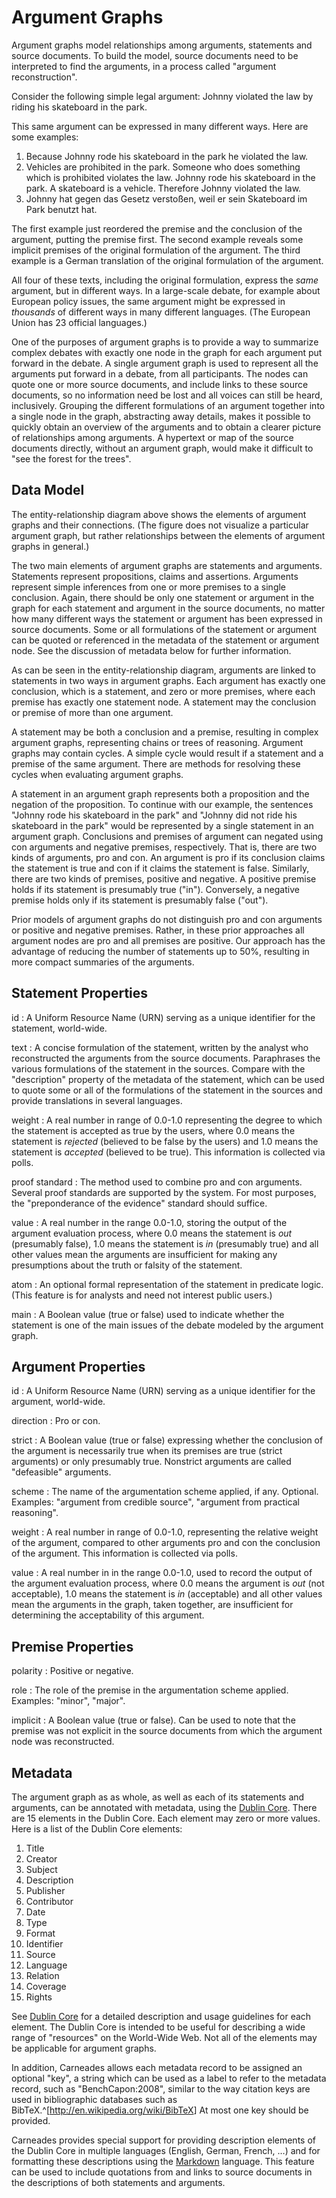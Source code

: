 # Argument Graphs

Argument graphs model relationships among arguments, statements and source documents. To build the model, source documents need to be interpreted to find the arguments, in a process called "argument reconstruction". 

Consider the following simple legal argument: Johnny violated the law by riding his skateboard in the park. 

This same argument can be expressed in many different ways.  Here are some examples:

1. Because Johnny rode his skateboard in the park he violated the law.
2. Vehicles are prohibited in the park. Someone who does something which is prohibited violates the law. Johnny rode his skateboard in the park. A skateboard is a vehicle. Therefore Johnny violated the law.
3. Johnny hat gegen das Gesetz verstoßen, weil er sein Skateboard im Park benutzt hat.

The first example just reordered the premise and the conclusion of the argument, putting the premise first. The second example reveals some implicit premises of the original formulation of the argument. The third example is a German translation of the original formulation of the argument. 

All four of these texts, including the original formulation, express the *same* argument, but in different ways. In a large-scale debate, for example about European policy issues, the same argument might be expressed in *thousands* of different ways in many different languages. (The European Union has 23 official languages.)  

One of the purposes of argument graphs is to provide a way to summarize complex debates with exactly one node in the graph for each argument put forward in the debate. A single argument graph is used to represent all the arguments put forward in a debate, from all participants. The nodes can quote one or more source documents, and include links to these source documents, so no information need be lost and all voices can still be heard, inclusively. Grouping the different formulations of an argument together into a single node in the graph, abstracting away details, makes it possible to quickly obtain an overview of the arguments and to obtain a clearer picture of relationships among arguments. A hypertext or map of the source documents directly, without an argument graph, would make it difficult to "see the forest for the trees".

## Data Model

<!-- ![Entity-Relationship Diagram](figs/DataModel.png) -->

The entity-relationship diagram above shows the elements of argument graphs and their connections. (The figure does not visualize a particular argument graph, but rather relationships between the elements of argument graphs in general.) 

The two main elements of argument graphs are statements and arguments. Statements represent propositions, claims and assertions. Arguments represent simple inferences from one or more premises to a single conclusion. Again, there should be only one statement or argument in the graph for each statement and argument in the source documents, no matter how many different ways the statement or argument has been expressed in source documents. Some or all formulations of the statement or argument can be quoted or referenced in the metadata of the statement or argument node. See the discussion of metadata below for further information. 

As can be seen in the entity-relationship diagram, arguments are linked to statements in two ways in argument graphs. Each argument has exactly one conclusion, which is a statement, and zero or more premises, where each premise has exactly one statement node.  A statement may the conclusion or premise of more than one argument.  

A statement may be both a conclusion and a premise, resulting in complex argument graphs, representing chains or trees of reasoning. Argument graphs may contain cycles. A simple cycle would result if a statement and a premise of the same argument. There are methods for resolving these cycles when evaluating argument graphs.  

A statement in an argument graph represents both a proposition and the negation of the proposition. To continue with our example, the sentences "Johnny rode his skateboard in the park" and "Johnny did not ride his skateboard in the park" would be represented by a single statement in an argument graph. Conclusions and premises of argument can negated using con arguments and negative premises, respectively. That is, there are two kinds of arguments, pro and con.  An argument is pro if its conclusion claims the statement is true and con if it claims the statement is false. Similarly, there are two kinds of premises, positive and negative. A positive premise holds if its statement is presumably true ("in"). Conversely, a negative premise holds only if its statement is presumably false ("out").  

Prior models of argument graphs do not distinguish pro and con arguments or positive and negative premises. Rather, in these prior approaches all argument nodes are pro and all premises are positive. Our approach has the advantage of reducing the number of statements up to 50%, resulting in more compact summaries of the arguments.

## Statement Properties

id
:   A Uniform Resource Name (URN) serving as a unique identifier for the statement, world-wide.

text
:   A concise formulation of the statement, written by the analyst who reconstructed the arguments from the source documents. Paraphrases the various formulations of the statement in the sources.  Compare with the "description" property of the metadata of the statement, which can be used to quote some or all of the formulations of the statement in the sources and provide translations in several languages.

weight
:   A real number in range of 0.0-1.0 representing the degree to which the statement is accepted as true by the users, where 0.0 means the statement is *rejected* (believed to be false by the users) and 1.0 means the statement is *accepted* (believed to be true). This information is collected via polls.

proof standard
:   The method used to combine pro and con arguments. Several proof standards are supported by the system. For most purposes, the "preponderance of the evidence" standard should suffice.

value
:   A real number in the range 0.0-1.0, storing the output of the argument evaluation process, where 0.0 means the statement is *out* (presumably false), 1.0 means the statement is *in* (presumably true) and all other values mean the arguments are insufficient for making any presumptions about the truth or falsity of the statement.

atom
:   An optional formal representation of the statement in predicate logic. (This feature is for analysts and need not interest public users.)

main
:   A Boolean value (true or false) used to indicate whether the statement is one of the main issues of the debate modeled by the argument graph.


## Argument Properties

id
:   A Uniform Resource Name (URN) serving as a unique identifier for the argument, world-wide.

direction
:   Pro or con.

strict
:   A Boolean value (true or false) expressing whether the conclusion of the argument is necessarily true when its premises are true (strict arguments) or only presumably true.  Nonstrict arguments are called "defeasible" arguments.

scheme
:   The name of the argumentation scheme applied, if any. Optional. Examples: "argument from credible source", "argument from practical reasoning". 

weight
:   A real number in range of 0.0-1.0, representing the relative weight of the argument, compared to other arguments pro and con the conclusion of the argument. This information is collected via polls.

value
:   A real number in in the range 0.0-1.0, used to record the output of the argument evaluation process, where 0.0 means the argument is *out* (not acceptable), 1.0 means the statement is *in* (acceptable) and all other values mean the arguments in the graph, taken together, are insufficient for determining the acceptability of this argument.

## Premise Properties

polarity
:   Positive or negative.

role
:   The role of the premise in the argumentation scheme applied. Examples: "minor", "major".

implicit
:   A Boolean value (true or false). Can be used to note that the premise was not explicit in the source documents from which the argument node was reconstructed.

## Metadata

The argument graph as as whole, as well as each of its statements and arguments, can be annotated with metadata, using the [Dublin Core](http://dublincore.org/). There are 15 elements in the Dublin Core. Each element may zero or more values. Here is a list of the Dublin Core elements:

1. Title
2. Creator
3. Subject
4. Description
5. Publisher
6. Contributor
7. Date
8. Type
9. Format
10. Identifier
11. Source
12. Language
13. Relation
14. Coverage
15. Rights

See [Dublin Core](http://dublincore.org/documents/usageguide/elements.shtml) for a detailed description and usage guidelines for each element. The Dublin Core is intended to be useful for describing a wide range of "resources" on the World-Wide Web.  Not all of the elements may be applicable for argument graphs.

In addition, Carneades allows each metadata record to be assigned an optional "key", a string which can be used as a label to refer to the metadata record, such as "BenchCapon:2008", similar to the way citation keys are used in bibliographic databases such as BibTeX.^[<http://en.wikipedia.org/wiki/BibTeX>] At most one key should be provided.

Carneades provides special support for providing description elements of the Dublin Core in multiple languages (English, German, French, …) and for formatting these descriptions 
using the [Markdown](http://en.wikipedia.org/wiki/Markdown) language. This feature can be used to include quotations from and links to source documents in the descriptions of both statements and arguments.


